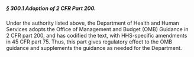 ##### § 300.1 Adoption of 2 CFR Part 200. #####

Under the authority listed above, the Department of Health and Human Services adopts the Office of Management and Budget (OMB) Guidance in 2 CFR part 200, and has codified the text, with HHS-specific amendments in 45 CFR part 75. Thus, this part gives regulatory effect to the OMB guidance and supplements the guidance as needed for the Department.